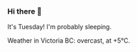 ### Hi there :wave:

It's Tuesday! I'm probably sleeping.

Weather in Victoria BC: overcast, at +5°C.
